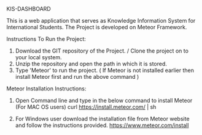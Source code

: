 KIS-DASHBOARD

This is a web application that serves as Knowledge Information System for International Students. The Project is developed on Meteor Framework.

Instructions To Run the Project:
1. Download the GIT repository of the Project. / Clone the project on to your local system.
2. Unzip the repository and open the path in which it is stored.
3. Type 'Meteor' to run the project. ( If Meteor is not installed earlier then install Meteor first and run the above command )

Meteor Installation Instructions:
1. Open Command line and type in the below command to install Meteor (For MAC OS users)
    curl https://install.meteor.com/ | sh
    
2. For Windows user download the installation file from Meteor website and follow the instructions provided.
    https://www.meteor.com/install